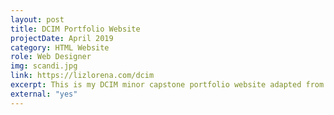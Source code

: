 ```yaml
---
layout: post
title: DCIM Portfolio Website
projectDate: April 2019
category: HTML Website
role: Web Designer
img: scandi.jpg
link: https://lizlorena.com/dcim
excerpt: This is my DCIM minor capstone portfolio website adapted from my main portfolio website into one page.
external: "yes"
---
```

